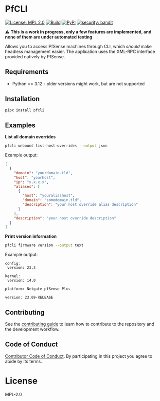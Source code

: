 # PfCLI

[![License: MPL 2.0](https://img.shields.io/badge/License-MPL%202.0-brightgreen.svg)](https://opensource.org/licenses/MPL-2.0)
[![Build](https://github.com/edeckers/pfcli/actions/workflows/release.yml/badge.svg?branch=develop)](https://github.com/edeckers/pfcli/actions/workflows/release.yml)
[![PyPI](https://img.shields.io/pypi/v/pfcli.svg?maxAge=3600)](https://pypi.org/project/pfcli)
[![security: bandit](https://img.shields.io/badge/security-bandit-yellow.svg)](https://github.com/PyCQA/bandit)

:warning: **This is a work in progress, only a few features are implemented, and none of them are under automated testing**

Allows you to access PfSense machines through CLI, which _should_ make headless management easier. The application uses the XML-RPC interface provided natively by PfSense.

## Requirements

- Python >= 3.12 - older versions might work, but are not supported

## Installation

```bash
pipx install pfcli
```

## Examples

**List all domain overrides**

```bash
pfcli unbound list-host-overrides --output json
```

Example output:

```json
[
  {
    "domain": "yourdomain.tld",
    "host": "yourhost",
    "ip": "x.x.x.x",
    "aliases": [
      {
        "host": "youraliashost",
        "domain": "somedomain.tld",
        "description": "your host override alias description"
      }
    ],
    "description": "your host override description"
  }
]
```

**Print version information**

```bash
pfcli firmware version --output text
```

Example output:

```
config:
 version: 23.3

kernel:
 version: 14.0

platform: Netgate pfSense Plus

version: 23.09-RELEASE
```

## Contributing

See the [contributing guide](CONTRIBUTING.md) to learn how to contribute to the repository and the development workflow.

## Code of Conduct

[Contributor Code of Conduct](CODE_OF_CONDUCT.md). By participating in this project you agree to abide by its terms.

# License

MPL-2.0
